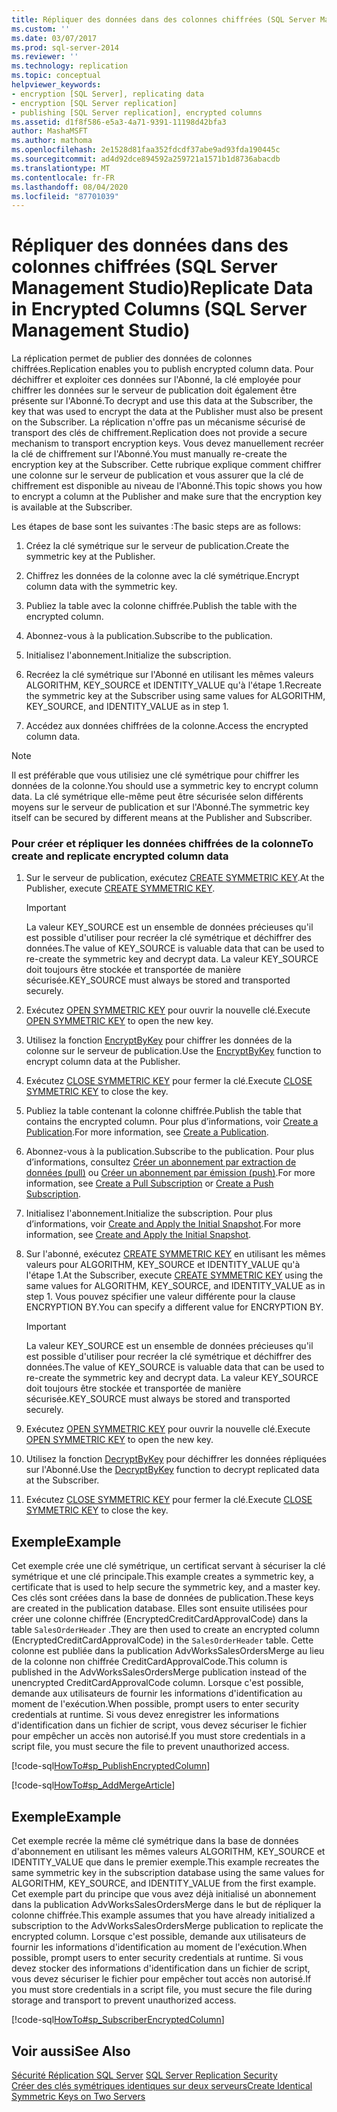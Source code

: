 ```yaml
---
title: Répliquer des données dans des colonnes chiffrées (SQL Server Management Studio) | Microsoft Docs
ms.custom: ''
ms.date: 03/07/2017
ms.prod: sql-server-2014
ms.reviewer: ''
ms.technology: replication
ms.topic: conceptual
helpviewer_keywords:
- encryption [SQL Server], replicating data
- encryption [SQL Server replication]
- publishing [SQL Server replication], encrypted columns
ms.assetid: d1f8f586-e5a3-4a71-9391-11198d42bfa3
author: MashaMSFT
ms.author: mathoma
ms.openlocfilehash: 2e1528d81faa352fdcdf37abe9ad93fda190445c
ms.sourcegitcommit: ad4d92dce894592a259721a1571b1d8736abacdb
ms.translationtype: MT
ms.contentlocale: fr-FR
ms.lasthandoff: 08/04/2020
ms.locfileid: "87701039"
---
```

# <a name="replicate-data-in-encrypted-columns-sql-server-management-studio"></a><span data-ttu-id="9a6f2-102">Répliquer des données dans des colonnes chiffrées (SQL Server Management Studio)</span><span class="sxs-lookup"><span data-stu-id="9a6f2-102">Replicate Data in Encrypted Columns (SQL Server Management Studio)</span></span>
  <span data-ttu-id="9a6f2-103">La réplication permet de publier des données de colonnes chiffrées.</span><span class="sxs-lookup"><span data-stu-id="9a6f2-103">Replication enables you to publish encrypted column data.</span></span> <span data-ttu-id="9a6f2-104">Pour déchiffrer et exploiter ces données sur l'Abonné, la clé employée pour chiffrer les données sur le serveur de publication doit également être présente sur l'Abonné.</span><span class="sxs-lookup"><span data-stu-id="9a6f2-104">To decrypt and use this data at the Subscriber, the key that was used to encrypt the data at the Publisher must also be present on the Subscriber.</span></span> <span data-ttu-id="9a6f2-105">La réplication n'offre pas un mécanisme sécurisé de transport des clés de chiffrement.</span><span class="sxs-lookup"><span data-stu-id="9a6f2-105">Replication does not provide a secure mechanism to transport encryption keys.</span></span> <span data-ttu-id="9a6f2-106">Vous devez manuellement recréer la clé de chiffrement sur l'Abonné.</span><span class="sxs-lookup"><span data-stu-id="9a6f2-106">You must manually re-create the encryption key at the Subscriber.</span></span> <span data-ttu-id="9a6f2-107">Cette rubrique explique comment chiffrer une colonne sur le serveur de publication et vous assurer que la clé de chiffrement est disponible au niveau de l'Abonné.</span><span class="sxs-lookup"><span data-stu-id="9a6f2-107">This topic shows you how to encrypt a column at the Publisher and make sure that the encryption key is available at the Subscriber.</span></span>  
  
 <span data-ttu-id="9a6f2-108">Les étapes de base sont les suivantes :</span><span class="sxs-lookup"><span data-stu-id="9a6f2-108">The basic steps are as follows:</span></span>  
  
1.  <span data-ttu-id="9a6f2-109">Créez la clé symétrique sur le serveur de publication.</span><span class="sxs-lookup"><span data-stu-id="9a6f2-109">Create the symmetric key at the Publisher.</span></span>  
  
2.  <span data-ttu-id="9a6f2-110">Chiffrez les données de la colonne avec la clé symétrique.</span><span class="sxs-lookup"><span data-stu-id="9a6f2-110">Encrypt column data with the symmetric key.</span></span>  
  
3.  <span data-ttu-id="9a6f2-111">Publiez la table avec la colonne chiffrée.</span><span class="sxs-lookup"><span data-stu-id="9a6f2-111">Publish the table with the encrypted column.</span></span>  
  
4.  <span data-ttu-id="9a6f2-112">Abonnez-vous à la publication.</span><span class="sxs-lookup"><span data-stu-id="9a6f2-112">Subscribe to the publication.</span></span>  
  
5.  <span data-ttu-id="9a6f2-113">Initialisez l'abonnement.</span><span class="sxs-lookup"><span data-stu-id="9a6f2-113">Initialize the subscription.</span></span>  
  
6.  <span data-ttu-id="9a6f2-114">Recréez la clé symétrique sur l'Abonné en utilisant les mêmes valeurs ALGORITHM, KEY_SOURCE et IDENTITY_VALUE qu'à l'étape 1.</span><span class="sxs-lookup"><span data-stu-id="9a6f2-114">Recreate the symmetric key at the Subscriber using same values for ALGORITHM, KEY_SOURCE, and IDENTITY_VALUE as in step 1.</span></span>  
  
7.  <span data-ttu-id="9a6f2-115">Accédez aux données chiffrées de la colonne.</span><span class="sxs-lookup"><span data-stu-id="9a6f2-115">Access the encrypted column data.</span></span>  
  
> [!NOTE]  
>  <span data-ttu-id="9a6f2-116">Il est préférable que vous utilisiez une clé symétrique pour chiffrer les données de la colonne.</span><span class="sxs-lookup"><span data-stu-id="9a6f2-116">You should use a symmetric key to encrypt column data.</span></span> <span data-ttu-id="9a6f2-117">La clé symétrique elle-même peut être sécurisée selon différents moyens sur le serveur de publication et sur l'Abonné.</span><span class="sxs-lookup"><span data-stu-id="9a6f2-117">The symmetric key itself can be secured by different means at the Publisher and Subscriber.</span></span>  
  
### <a name="to-create-and-replicate-encrypted-column-data"></a><span data-ttu-id="9a6f2-118">Pour créer et répliquer les données chiffrées de la colonne</span><span class="sxs-lookup"><span data-stu-id="9a6f2-118">To create and replicate encrypted column data</span></span>  
  
1.  <span data-ttu-id="9a6f2-119">Sur le serveur de publication, exécutez [CREATE SYMMETRIC KEY](/sql/t-sql/statements/create-symmetric-key-transact-sql).</span><span class="sxs-lookup"><span data-stu-id="9a6f2-119">At the Publisher, execute [CREATE SYMMETRIC KEY](/sql/t-sql/statements/create-symmetric-key-transact-sql).</span></span>  
  
    > [!IMPORTANT]  
    >  <span data-ttu-id="9a6f2-120">La valeur KEY_SOURCE est un ensemble de données précieuses qu'il est possible d'utiliser pour recréer la clé symétrique et déchiffrer des données.</span><span class="sxs-lookup"><span data-stu-id="9a6f2-120">The value of KEY_SOURCE is valuable data that can be used to re-create the symmetric key and decrypt data.</span></span> <span data-ttu-id="9a6f2-121">La valeur KEY_SOURCE doit toujours être stockée et transportée de manière sécurisée.</span><span class="sxs-lookup"><span data-stu-id="9a6f2-121">KEY_SOURCE must always be stored and transported securely.</span></span>  
  
2.  <span data-ttu-id="9a6f2-122">Exécutez [OPEN SYMMETRIC KEY](/sql/t-sql/statements/open-symmetric-key-transact-sql) pour ouvrir la nouvelle clé.</span><span class="sxs-lookup"><span data-stu-id="9a6f2-122">Execute [OPEN SYMMETRIC KEY](/sql/t-sql/statements/open-symmetric-key-transact-sql) to open the new key.</span></span>  
  
3.  <span data-ttu-id="9a6f2-123">Utilisez la fonction [EncryptByKey](/sql/t-sql/functions/encryptbykey-transact-sql) pour chiffrer les données de la colonne sur le serveur de publication.</span><span class="sxs-lookup"><span data-stu-id="9a6f2-123">Use the [EncryptByKey](/sql/t-sql/functions/encryptbykey-transact-sql) function to encrypt column data at the Publisher.</span></span>  
  
4.  <span data-ttu-id="9a6f2-124">Exécutez [CLOSE SYMMETRIC KEY](/sql/t-sql/statements/close-symmetric-key-transact-sql) pour fermer la clé.</span><span class="sxs-lookup"><span data-stu-id="9a6f2-124">Execute [CLOSE SYMMETRIC KEY](/sql/t-sql/statements/close-symmetric-key-transact-sql) to close the key.</span></span>  
  
5.  <span data-ttu-id="9a6f2-125">Publiez la table contenant la colonne chiffrée.</span><span class="sxs-lookup"><span data-stu-id="9a6f2-125">Publish the table that contains the encrypted column.</span></span> <span data-ttu-id="9a6f2-126">Pour plus d’informations, voir [Create a Publication](../publish/create-a-publication.md).</span><span class="sxs-lookup"><span data-stu-id="9a6f2-126">For more information, see [Create a Publication](../publish/create-a-publication.md).</span></span>  
  
6.  <span data-ttu-id="9a6f2-127">Abonnez-vous à la publication.</span><span class="sxs-lookup"><span data-stu-id="9a6f2-127">Subscribe to the publication.</span></span> <span data-ttu-id="9a6f2-128">Pour plus d’informations, consultez [Créer un abonnement par extraction de données (pull)](../create-a-pull-subscription.md) ou [Créer un abonnement par émission (push)](../create-a-push-subscription.md).</span><span class="sxs-lookup"><span data-stu-id="9a6f2-128">For more information, see [Create a Pull Subscription](../create-a-pull-subscription.md) or [Create a Push Subscription](../create-a-push-subscription.md).</span></span>  
  
7.  <span data-ttu-id="9a6f2-129">Initialisez l'abonnement.</span><span class="sxs-lookup"><span data-stu-id="9a6f2-129">Initialize the subscription.</span></span> <span data-ttu-id="9a6f2-130">Pour plus d’informations, voir [Create and Apply the Initial Snapshot](../create-and-apply-the-initial-snapshot.md).</span><span class="sxs-lookup"><span data-stu-id="9a6f2-130">For more information, see [Create and Apply the Initial Snapshot](../create-and-apply-the-initial-snapshot.md).</span></span>  
  
8.  <span data-ttu-id="9a6f2-131">Sur l'abonné, exécutez [CREATE SYMMETRIC KEY](/sql/t-sql/statements/create-symmetric-key-transact-sql) en utilisant les mêmes valeurs pour ALGORITHM, KEY_SOURCE et IDENTITY_VALUE qu'à l'étape 1.</span><span class="sxs-lookup"><span data-stu-id="9a6f2-131">At the Subscriber, execute [CREATE SYMMETRIC KEY](/sql/t-sql/statements/create-symmetric-key-transact-sql) using the same values for ALGORITHM, KEY_SOURCE, and IDENTITY_VALUE as in step 1.</span></span> <span data-ttu-id="9a6f2-132">Vous pouvez spécifier une valeur différente pour la clause ENCRYPTION BY.</span><span class="sxs-lookup"><span data-stu-id="9a6f2-132">You can specify a different value for ENCRYPTION BY.</span></span>  
  
    > [!IMPORTANT]  
    >  <span data-ttu-id="9a6f2-133">La valeur KEY_SOURCE est un ensemble de données précieuses qu'il est possible d'utiliser pour recréer la clé symétrique et déchiffrer des données.</span><span class="sxs-lookup"><span data-stu-id="9a6f2-133">The value of KEY_SOURCE is valuable data that can be used to re-create the symmetric key and decrypt data.</span></span> <span data-ttu-id="9a6f2-134">La valeur KEY_SOURCE doit toujours être stockée et transportée de manière sécurisée.</span><span class="sxs-lookup"><span data-stu-id="9a6f2-134">KEY_SOURCE must always be stored and transported securely.</span></span>  
  
9. <span data-ttu-id="9a6f2-135">Exécutez [OPEN SYMMETRIC KEY](/sql/t-sql/statements/open-symmetric-key-transact-sql) pour ouvrir la nouvelle clé.</span><span class="sxs-lookup"><span data-stu-id="9a6f2-135">Execute [OPEN SYMMETRIC KEY](/sql/t-sql/statements/open-symmetric-key-transact-sql) to open the new key.</span></span>  
  
10. <span data-ttu-id="9a6f2-136">Utilisez la fonction [DecryptByKey](/sql/t-sql/functions/decryptbykey-transact-sql) pour déchiffrer les données répliquées sur l'Abonné.</span><span class="sxs-lookup"><span data-stu-id="9a6f2-136">Use the [DecryptByKey](/sql/t-sql/functions/decryptbykey-transact-sql) function to decrypt replicated data at the Subscriber.</span></span>  
  
11. <span data-ttu-id="9a6f2-137">Exécutez [CLOSE SYMMETRIC KEY](/sql/t-sql/statements/close-symmetric-key-transact-sql) pour fermer la clé.</span><span class="sxs-lookup"><span data-stu-id="9a6f2-137">Execute [CLOSE SYMMETRIC KEY](/sql/t-sql/statements/close-symmetric-key-transact-sql) to close the key.</span></span>  
  
## <a name="example"></a><span data-ttu-id="9a6f2-138">Exemple</span><span class="sxs-lookup"><span data-stu-id="9a6f2-138">Example</span></span>  
 <span data-ttu-id="9a6f2-139">Cet exemple crée une clé symétrique, un certificat servant à sécuriser la clé symétrique et une clé principale.</span><span class="sxs-lookup"><span data-stu-id="9a6f2-139">This example creates a symmetric key, a certificate that is used to help secure the symmetric key, and a master key.</span></span> <span data-ttu-id="9a6f2-140">Ces clés sont créées dans la base de données de publication.</span><span class="sxs-lookup"><span data-stu-id="9a6f2-140">These keys are created in the publication database.</span></span> <span data-ttu-id="9a6f2-141">Elles sont ensuite utilisées pour créer une colonne chiffrée (EncryptedCreditCardApprovalCode) dans la table `SalesOrderHeader` .</span><span class="sxs-lookup"><span data-stu-id="9a6f2-141">They are then used to create an encrypted column (EncryptedCreditCardApprovalCode) in the `SalesOrderHeader` table.</span></span> <span data-ttu-id="9a6f2-142">Cette colonne est publiée dans la publication AdvWorksSalesOrdersMerge au lieu de la colonne non chiffrée CreditCardApprovalCode.</span><span class="sxs-lookup"><span data-stu-id="9a6f2-142">This column is published in the AdvWorksSalesOrdersMerge publication instead of the unencrypted CreditCardApprovalCode column.</span></span> <span data-ttu-id="9a6f2-143">Lorsque c'est possible, demande aux utilisateurs de fournir les informations d'identification au moment de l'exécution.</span><span class="sxs-lookup"><span data-stu-id="9a6f2-143">When possible, prompt users to enter security credentials at runtime.</span></span> <span data-ttu-id="9a6f2-144">Si vous devez enregistrer les informations d'identification dans un fichier de script, vous devez sécuriser le fichier pour empêcher un accès non autorisé.</span><span class="sxs-lookup"><span data-stu-id="9a6f2-144">If you must store credentials in a script file, you must secure the file to prevent unauthorized access.</span></span>  
  
 [!code-sql[HowTo#sp_PublishEncryptedColumn](../../../snippets/tsql/SQL15/replication/howto/tsql/publishencryptedcolumn.sql#sp_publishencryptedcolumn)]  
  
 [!code-sql[HowTo#sp_AddMergeArticle](../../../snippets/tsql/SQL15/replication/howto/tsql/createmergepub.sql#sp_addmergearticle)]  
  
## <a name="example"></a><span data-ttu-id="9a6f2-145">Exemple</span><span class="sxs-lookup"><span data-stu-id="9a6f2-145">Example</span></span>  
 <span data-ttu-id="9a6f2-146">Cet exemple recrée la même clé symétrique dans la base de données d'abonnement en utilisant les mêmes valeurs ALGORITHM, KEY_SOURCE et IDENTITY_VALUE que dans le premier exemple.</span><span class="sxs-lookup"><span data-stu-id="9a6f2-146">This example recreates the same symmetric key in the subscription database using the same values for ALGORITHM, KEY_SOURCE, and IDENTITY_VALUE from the first example.</span></span> <span data-ttu-id="9a6f2-147">Cet exemple part du principe que vous avez déjà initialisé un abonnement dans la publication AdvWorksSalesOrdersMerge dans le but de répliquer la colonne chiffrée.</span><span class="sxs-lookup"><span data-stu-id="9a6f2-147">This example assumes that you have already initialized a subscription to the AdvWorksSalesOrdersMerge publication to replicate the encrypted column.</span></span> <span data-ttu-id="9a6f2-148">Lorsque c'est possible, demande aux utilisateurs de fournir les informations d'identification au moment de l'exécution.</span><span class="sxs-lookup"><span data-stu-id="9a6f2-148">When possible, prompt users to enter security credentials at runtime.</span></span> <span data-ttu-id="9a6f2-149">Si vous devez stocker des informations d'identification dans un fichier de script, vous devez sécuriser le fichier pour empêcher tout accès non autorisé.</span><span class="sxs-lookup"><span data-stu-id="9a6f2-149">If you must store credentials in a script file, you must secure the file during storage and transport to prevent unauthorized access.</span></span>  
  
 [!code-sql[HowTo#sp_SubscriberEncryptedColumn](../../../snippets/tsql/SQL15/replication/howto/tsql/subscriberencryptedcolumn.sql#sp_subscriberencryptedcolumn)]  
  
## <a name="see-also"></a><span data-ttu-id="9a6f2-150">Voir aussi</span><span class="sxs-lookup"><span data-stu-id="9a6f2-150">See Also</span></span>  
 <span data-ttu-id="9a6f2-151">[Sécurité Réplication SQL Server](view-and-modify-replication-security-settings.md) </span><span class="sxs-lookup"><span data-stu-id="9a6f2-151">[SQL Server Replication Security](view-and-modify-replication-security-settings.md) </span></span>  
 [<span data-ttu-id="9a6f2-152">Créer des clés symétriques identiques sur deux serveurs</span><span class="sxs-lookup"><span data-stu-id="9a6f2-152">Create Identical Symmetric Keys on Two Servers</span></span>](../../security/encryption/create-identical-symmetric-keys-on-two-servers.md)  
  
  
